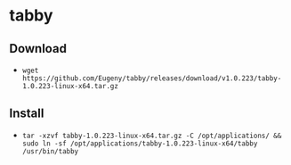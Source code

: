 # tabby

## Download

- `wget https://github.com/Eugeny/tabby/releases/download/v1.0.223/tabby-1.0.223-linux-x64.tar.gz`

## Install

- `tar -xzvf tabby-1.0.223-linux-x64.tar.gz -C /opt/applications/ && sudo ln -sf /opt/applications/tabby-1.0.223-linux-x64/tabby /usr/bin/tabby`
